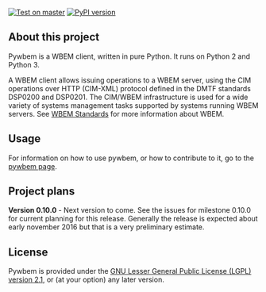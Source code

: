 [![Test on master](https://img.shields.io/travis/pywbem/pywbem/master.svg?style=plastic&label=test%20on%20master)](https://travis-ci.org/pywbem/pywbem/branches)
[![PyPI version](https://img.shields.io/pypi/v/pywbem.svg?style=plastic&label=PyPI%20version)](https://pypi.python.org/pypi/pywbem)

About this project
------------------

Pywbem is a WBEM client, written in pure Python. It runs on Python 2 and
Python 3.

A WBEM client allows issuing operations to a WBEM server, using the CIM
operations over HTTP (CIM-XML) protocol defined in the DMTF standards DSP0200
and DSP0201. The CIM/WBEM infrastructure is used for a wide variety of systems
management tasks supported by systems running WBEM servers. See
[WBEM Standards](http://www.dmtf.org/standards/wbem) for more information about
WBEM.

Usage
-----

For information on how to use pywbem, or how to contribute to it, go to the
[pywbem page](http://pywbem.github.io/pywbem/).

Project plans
-------------

**Version 0.10.0** - Next version to come. See the issues for milestone 0.10.0
for current planning for this release. Generally the release is expected
about early november 2016 but that is a very preliminary estimate.

License
-------

Pywbem is provided under the
[GNU Lesser General Public License (LGPL) version 2.1](src/pywbem/LICENSE.txt),
or (at your option) any later version.
